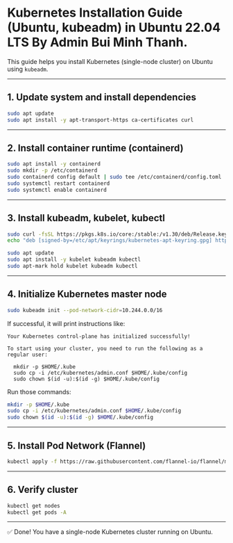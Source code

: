 # Kubernetes Installation Guide (Ubuntu, kubeadm) in Ubuntu 22.04 LTS By Admin Bui Minh Thanh.

This guide helps you install Kubernetes (single-node cluster) on Ubuntu using `kubeadm`.

---

## 1. Update system and install dependencies

```bash
sudo apt update
sudo apt install -y apt-transport-https ca-certificates curl
```

---

## 2. Install container runtime (containerd)

```bash
sudo apt install -y containerd
sudo mkdir -p /etc/containerd
sudo containerd config default | sudo tee /etc/containerd/config.toml
sudo systemctl restart containerd
sudo systemctl enable containerd
```

---

## 3. Install kubeadm, kubelet, kubectl

```bash
sudo curl -fsSL https://pkgs.k8s.io/core:/stable:/v1.30/deb/Release.key | sudo gpg --dearmor -o /etc/apt/keyrings/kubernetes-apt-keyring.gpg
echo "deb [signed-by=/etc/apt/keyrings/kubernetes-apt-keyring.gpg] https://pkgs.k8s.io/core:/stable:/v1.30/deb/ /" | sudo tee /etc/apt/sources.list.d/kubernetes.list

sudo apt update
sudo apt install -y kubelet kubeadm kubectl
sudo apt-mark hold kubelet kubeadm kubectl
```

---

## 4. Initialize Kubernetes master node

```bash
sudo kubeadm init --pod-network-cidr=10.244.0.0/16
```

If successful, it will print instructions like:

```text
Your Kubernetes control-plane has initialized successfully!

To start using your cluster, you need to run the following as a regular user:

  mkdir -p $HOME/.kube
  sudo cp -i /etc/kubernetes/admin.conf $HOME/.kube/config
  sudo chown $(id -u):$(id -g) $HOME/.kube/config
```

Run those commands:

```bash
mkdir -p $HOME/.kube
sudo cp -i /etc/kubernetes/admin.conf $HOME/.kube/config
sudo chown $(id -u):$(id -g) $HOME/.kube/config
```

---

## 5. Install Pod Network (Flannel)

```bash
kubectl apply -f https://raw.githubusercontent.com/flannel-io/flannel/master/Documentation/kube-flannel.yml
```

---

## 6. Verify cluster

```bash
kubectl get nodes
kubectl get pods -A
```

---

✅ Done! You have a single-node Kubernetes cluster running on Ubuntu.
